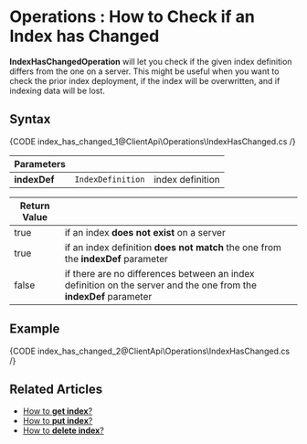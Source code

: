 ﻿# Operations : How to Check if an Index has Changed

**IndexHasChangedOperation** will let you check if the given index definition differs from the one on a server. This might be useful when you want to check the prior index deployment, if the index will be overwritten, and if indexing data will be lost.

## Syntax

{CODE index_has_changed_1@ClientApi\Operations\IndexHasChanged.cs /}

| Parameters | | |
| ------------- | ------------- | ----- |
| **indexDef** | `IndexDefinition` | index definition |

| Return Value | |
| ------------- | ----- |
| true | if an index **does not exist** on a server |
| true | if an index definition **does not match** the one from the **indexDef** parameter |
| false | if there are no differences between an index definition on the server and the one from the **indexDef** parameter |

## Example

{CODE index_has_changed_2@ClientApi\Operations\IndexHasChanged.cs /}

## Related Articles

- [How to **get index**?](../../../../client-api/operations/maintenance/indexes/get-index)
- [How to **put index**?](../../../../client-api/operations/maintenance/indexes/put-indexes)
- [How to **delete index**?](../../../../client-api/operations/maintenance/indexes/delete-index)
